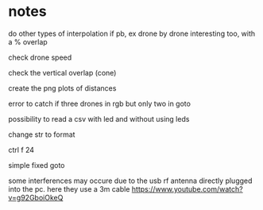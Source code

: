 # notes
do other types of interpolation if pb, ex drone by drone
interesting too, with a % overlap

check drone speed

check the vertical overlap (cone)

create the png plots of distances

error to catch if three drones in rgb but only two in goto

possibility to read a csv with led and without using leds

change str to format

ctrl f 24

simple fixed goto

some interferences may occure due to the usb rf antenna directly plugged into the pc.
here they use a 3m cable https://www.youtube.com/watch?v=g92GboiOkeQ
